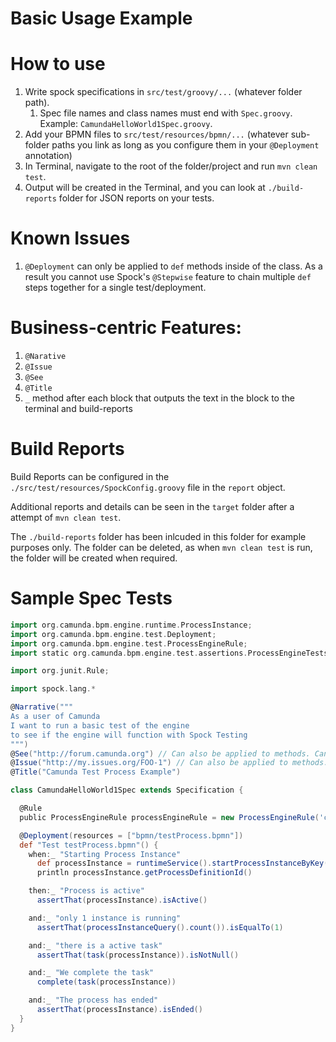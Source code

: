 # Basic Usage Example

# How to use

1. Write spock specifications in `src/test/groovy/...` (whatever folder path).
    1. Spec file names and class names must end with `Spec.groovy`.  Example: `CamundaHelloWorld1Spec.groovy`. 
1. Add your BPMN files to `src/test/resources/bpmn/...` (whatever sub-folder paths you link as long as you configure them in your `@Deployment` annotation)
1. In Terminal, navigate to the root of the folder/project and run `mvn clean test`.
1. Output will be created in the Terminal, and you can look at `./build-reports` folder for JSON reports on your tests.


# Known Issues

1. `@Deployment` can only be applied to `def` methods inside of the class.  As a result you cannot use Spock's `@Stepwise` feature to chain multiple `def` steps together for a single test/deployment.


# Business-centric Features:

1. `@Narative`
1. `@Issue`
1. `@See`
1. `@Title`
1. `_` method after each block that outputs the text in the block to the terminal and build-reports


# Build Reports

Build Reports can be configured in the `./src/test/resources/SpockConfig.groovy` file in the `report` object.

Additional reports and details can be seen in the `target` folder after a attempt of `mvn clean test`.

The `./build-reports` folder has been inlcuded in this folder for example purposes only.  The folder can be deleted, as when `mvn clean test` is run, the folder will be created when required.

# Sample Spec Tests

```groovy
import org.camunda.bpm.engine.runtime.ProcessInstance;
import org.camunda.bpm.engine.test.Deployment;
import org.camunda.bpm.engine.test.ProcessEngineRule;
import static org.camunda.bpm.engine.test.assertions.ProcessEngineTests.*;

import org.junit.Rule;

import spock.lang.*

@Narrative("""
As a user of Camunda
I want to run a basic test of the engine
to see if the engine will function with Spock Testing
""")
@See("http://forum.camunda.org") // Can also be applied to methods. Can be a array.
@Issue("http://my.issues.org/FOO-1") // Can also be applied to methods. Can be a array.
@Title("Camunda Test Process Example")

class CamundaHelloWorld1Spec extends Specification {

  @Rule
  public ProcessEngineRule processEngineRule = new ProcessEngineRule('camunda_config/camunda.cfg.xml');

  @Deployment(resources = ["bpmn/testProcess.bpmn"])
  def "Test testProcess.bpmn"() {
    when:_ "Starting Process Instance"
      def processInstance = runtimeService().startProcessInstanceByKey("testProcess")
      println processInstance.getProcessDefinitionId()

    then:_ "Process is active"
      assertThat(processInstance).isActive()

    and:_ "only 1 instance is running"
      assertThat(processInstanceQuery().count()).isEqualTo(1)

    and:_ "there is a active task"
      assertThat(task(processInstance)).isNotNull()

    and:_ "We complete the task"
      complete(task(processInstance))

    and:_ "The process has ended"
      assertThat(processInstance).isEnded()
  }
}
```